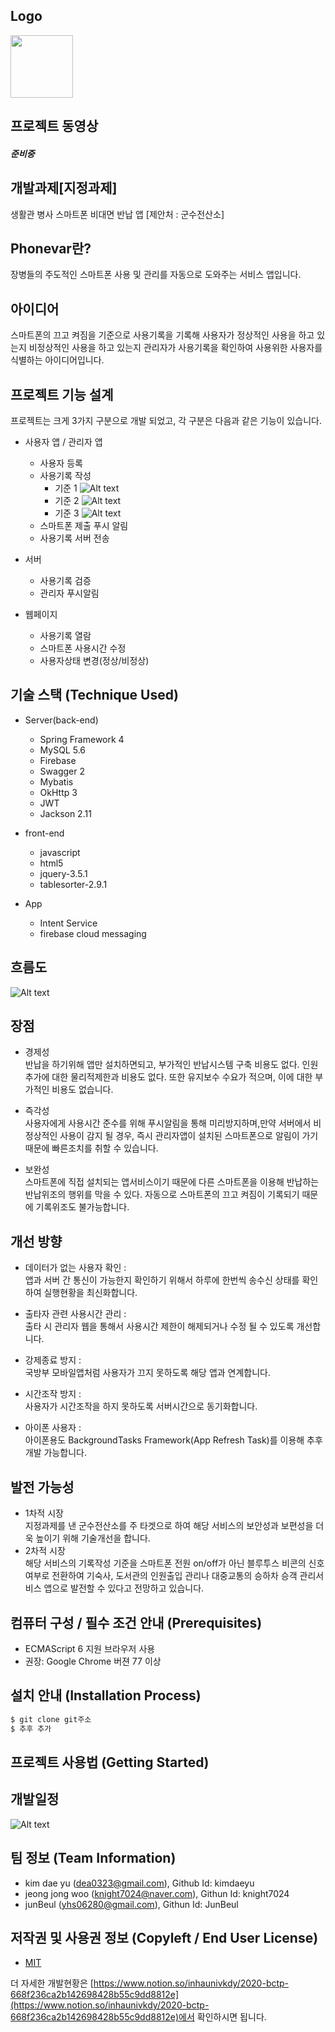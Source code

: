 
## Logo
<img src = "./PPT/logo.png" width="100px">

## 프로젝트 동영상
##### 준비중

## 개발과제[지정과제]
생활관 병사 스마트폰 비대면 반납 앱 [제안처 : 군수전산소]


## Phonevar란?
장병들의 주도적인 스마트폰 사용 및 관리를 자동으로 도와주는 서비스 앱입니다.


## 아이디어
스마트폰의 끄고 켜짐을 기준으로 사용기록을 기록해 사용자가 정상적인 사용을 하고 있는지 비정상적인 사용을 하고 있는지 관리자가 사용기록을 확인하여 사용위한 사용자를 식별하는 아이디어입니다.


## 프로젝트 기능 설계
프로젝트는 크게 3가지 구분으로 개발 되었고, 각 구분은 다음과 같은 기능이 있습니다.
* 사용자 앱 / 관리자 앱
  * 사용자 등록
  * 사용기록 작성
	  * 기준 1
	  ![Alt text](/PPT/1.png)
	  * 기준 2
	  ![Alt text](/PPT/2.png)
	  * 기준 3
	  ![Alt text](/PPT/3.png)
  * 스마트폰 제출 푸시 알림
  * 사용기록 서버 전송

* 서버
  * 사용기록 검증
  * 관리자 푸시알림

* 웹페이지
  * 사용기록 열람
  * 스마트폰 사용시간 수정
  * 사용자상태 변경(정상/비정상)

## 기술 스택 (Technique Used)
* Server(back-end)
  * Spring Framework 4
  * MySQL 5.6
  * Firebase
  * Swagger 2
  * Mybatis
  * OkHttp 3
  * JWT
  * Jackson 2.11

* front-end
  * javascript
  * html5
  * jquery-3.5.1
  * tablesorter-2.9.1
 
* App
  * Intent Service
  * firebase cloud messaging

## 흐름도
![Alt text](/PPT/흐름도.png)


## 장점
 * 경제성<br>
반납을 하기위해 앱만 설치하면되고, 부가적인 반납시스템 구축 비용도 없다. 인원추가에 대한 물리적제한과 비용도 없다. 또한 유지보수 수요가 적으며, 이에 대한 부가적인 비용도 없습니다.   

 * 즉각성<br>
 사용자에게 사용시간 준수를 위해 푸시알림을 통해 미리방지하며,만약 서버에서 비정상적인 사용이 감지 될 경우, 즉시 관리자앱이 설치된 스마트폰으로 알림이 가기 때문에 빠른조치를 취할 수 있습니다.
 
 * 보완성<br>
 스마트폰에 직접 설치되는 앱서비스이기 때문에 다른 스마트폰을 이용해 반납하는 반납위조의 행위를 막을 수 있다. 자동으로 스마트폰의 끄고 켜짐이 기록되기 때문에 기록위조도 불가능합니다.

## 개선 방향
* 데이터가 없는 사용자 확인 : <br>
앱과 서버 간 통신이 가능한지 확인하기 위해서 하루에 한번씩 송수신 상태를 확인하여 실행현황을 최신화합니다.

* 출타자 관련 사용시간 관리 : <br>
출타 시 관리자 웹을 통해서 사용시간 제한이 해제되거나 수정 될 수 있도록 개선합니다.

* 강제종료 방지 : <br>
국방부 모바일앱처럼 사용자가 끄지 못하도록 해당 앱과 연계합니다.

* 시간조작 방지 : <br>
사용자가 시간조작을 하지 못하도록 서버시간으로 동기화합니다.

* 아이폰 사용자 : <br>
아이폰용도 BackgroundTasks Framework(App Refresh Task)를 이용해 추후 개발 가능합니다.

## 발전 가능성
 * 1차적 시장 <br>
 지정과제를 낸 군수전산소를 주 타겟으로 하여 해당 서비스의 보안성과 보편성을 더욱 높이기 위해 기술개선을 합니다.
 * 2차적 시장 <br>
해당 서비스의 기록작성 기준을 스마트폰 전원 on/off가 아닌 블루투스 비콘의 신호여부로 전환하여 기숙사, 도서관의 인원출입 관리나 대중교통의 승하차 승객 관리서비스 앱으로 발전할 수 있다고 전망하고 있습니다.
## 컴퓨터 구성 / 필수 조건 안내 (Prerequisites)
* ECMAScript 6 지원 브라우저 사용
* 권장: Google Chrome 버젼 77 이상


## 설치 안내 (Installation Process)
```bash
$ git clone git주소
$ 추후 추가
```
## 프로젝트 사용법 (Getting Started)

## 개발일정
![Alt text](/PPT/일정.png)





## 팀 정보 (Team Information)
- kim dae yu (dea0323@gmail.com), Github Id: kimdaeyu
- jeong jong woo (knight7024@naver.com), Githun Id: knight7024
- junBeul (yhs06280@gmail.com), Githun Id: JunBeul


## 저작권 및 사용권 정보 (Copyleft / End User License)
 * [MIT](https://github.com/osam2020-WEB/Sample-ProjectName-TeamName/blob/master/license.md)
 
 

더 자세한 개발현황은 [https://www.notion.so/inhaunivkdy/2020-bctp-668f236ca2b142698428b55c9dd8812e](https://www.notion.so/inhaunivkdy/2020-bctp-668f236ca2b142698428b55c9dd8812e)에서 확인하시면 됩니다.
